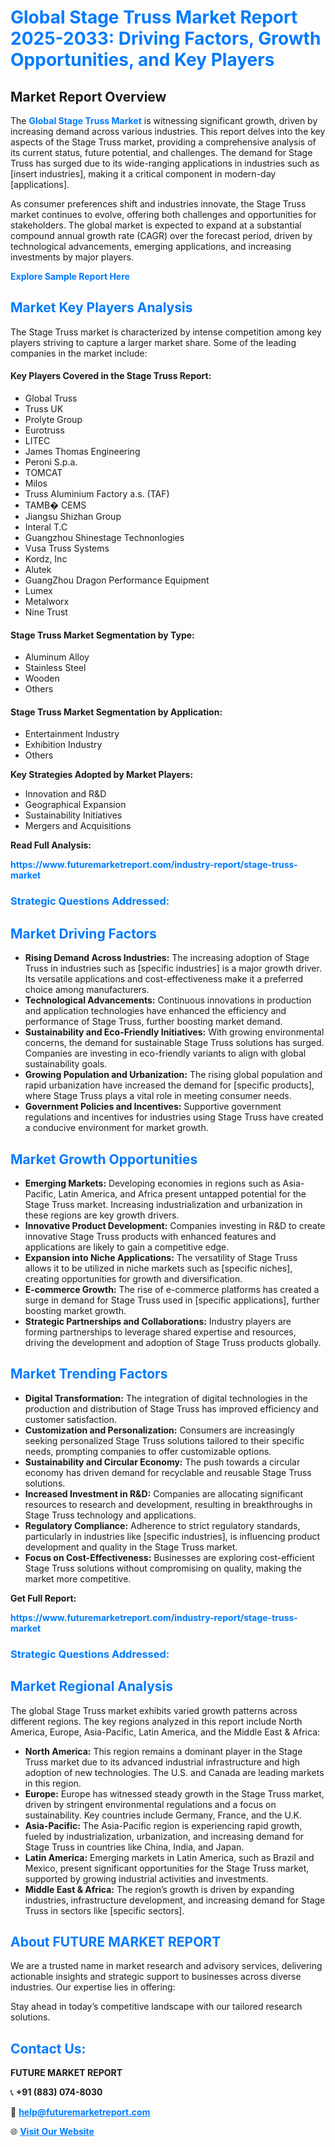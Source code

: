 <h1 style="color: #007BFF;">Global Stage Truss Market Report 2025-2033: Driving Factors, Growth Opportunities, and Key Players</h1>

<section id="overview">
<h2>Market Report Overview</h2>
<p>The <a href="https://www.futuremarketreport.com/industry-report/stage-truss-market" style="color: #007BFF; text-decoration: none;"><strong>Global Stage Truss Market</strong></a> is witnessing significant growth, driven by increasing demand across various industries. This report delves into the key aspects of the Stage Truss market, providing a comprehensive analysis of its current status, future potential, and challenges. The demand for Stage Truss has surged due to its wide-ranging applications in industries such as [insert industries], making it a critical component in modern-day [applications].</p>
<p>As consumer preferences shift and industries innovate, the Stage Truss market continues to evolve, offering both challenges and opportunities for stakeholders. The global market is expected to expand at a substantial compound annual growth rate (CAGR) over the forecast period, driven by technological advancements, emerging applications, and increasing investments by major players.</p>
</section>

<section id="overview">
<p><a href="https://www.futuremarketreport.com/request-sample/reportId=114220" style="color: #007BFF; text-decoration: none;"><strong>Explore Sample Report Here</strong></a></p>
</section>

<section id="key-players">
<h2 style="color: #007BFF;">Market Key Players Analysis</h2>
<p>The Stage Truss market is characterized by intense competition among key players striving to capture a larger market share. Some of the leading companies in the market include:</p>
<h4>Key Players Covered in the Stage Truss Report:</h4>
<ul><li>Global Truss</li><li>Truss UK</li><li>Prolyte Group</li><li>Eurotruss</li><li>LITEC</li><li>James Thomas Engineering</li><li>Peroni S.p.a.</li><li>TOMCAT</li><li>Milos</li><li>Truss Aluminium Factory a.s. (TAF)</li><li>TAMB� CEMS</li><li>Jiangsu Shizhan Group</li><li>Interal T.C</li><li>Guangzhou Shinestage Technonlogies</li><li>Vusa Truss Systems</li><li>Kordz, Inc</li><li>Alutek</li><li>GuangZhou Dragon Performance Equipment</li><li>Lumex</li><li>Metalworx</li><li>Nine Trust</li></ul>
<h4>Stage Truss Market Segmentation by Type:</h4>
<ul><li>Aluminum Alloy</li><li>Stainless Steel</li><li>Wooden</li><li>Others</li></ul>

<h4>Stage Truss Market Segmentation by Application:</h4>
<ul><li>Entertainment Industry</li><li>Exhibition Industry</li><li>Others</li></ul>
<p><strong>Key Strategies Adopted by Market Players:</strong></p>
<ul>
<li>Innovation and R&D</li>
<li>Geographical Expansion</li>
<li>Sustainability Initiatives</li>
<li>Mergers and Acquisitions</li>
</ul>
</section>

<section>
<p><strong>Read Full Analysis: </strong></p><a href="https://www.futuremarketreport.com/industry-report/stage-truss-market" style="color: #007BFF; text-decoration: none;"><strong>https://www.futuremarketreport.com/industry-report/stage-truss-market</strong></a>
<h3 style="color: #007BFF;">Strategic Questions Addressed:</h3>
</section>

<section id="driving-factors">
<h2 style="color: #007BFF;">Market Driving Factors</h2>
<ul>
<li><strong>Rising Demand Across Industries:</strong> The increasing adoption of Stage Truss in industries such as [specific industries] is a major growth driver. Its versatile applications and cost-effectiveness make it a preferred choice among manufacturers.</li>
<li><strong>Technological Advancements:</strong> Continuous innovations in production and application technologies have enhanced the efficiency and performance of Stage Truss, further boosting market demand.</li>
<li><strong>Sustainability and Eco-Friendly Initiatives:</strong> With growing environmental concerns, the demand for sustainable Stage Truss solutions has surged. Companies are investing in eco-friendly variants to align with global sustainability goals.</li>
<li><strong>Growing Population and Urbanization:</strong> The rising global population and rapid urbanization have increased the demand for [specific products], where Stage Truss plays a vital role in meeting consumer needs.</li>
<li><strong>Government Policies and Incentives:</strong> Supportive government regulations and incentives for industries using Stage Truss have created a conducive environment for market growth.</li>
</ul>
</section>

<section id="growth-opportunities">
<h2 style="color: #007BFF;">Market Growth Opportunities</h2>
<ul>
<li><strong>Emerging Markets:</strong> Developing economies in regions such as Asia-Pacific, Latin America, and Africa present untapped potential for the Stage Truss market. Increasing industrialization and urbanization in these regions are key growth drivers.</li>
<li><strong>Innovative Product Development:</strong> Companies investing in R&D to create innovative Stage Truss products with enhanced features and applications are likely to gain a competitive edge.</li>
<li><strong>Expansion into Niche Applications:</strong> The versatility of Stage Truss allows it to be utilized in niche markets such as [specific niches], creating opportunities for growth and diversification.</li>
<li><strong>E-commerce Growth:</strong> The rise of e-commerce platforms has created a surge in demand for Stage Truss used in [specific applications], further boosting market growth.</li>
<li><strong>Strategic Partnerships and Collaborations:</strong> Industry players are forming partnerships to leverage shared expertise and resources, driving the development and adoption of Stage Truss products globally.</li>
</ul>
</section>

<section id="trending-factors">
<h2 style="color: #007BFF;">Market Trending Factors</h2>
<ul>
<li><strong>Digital Transformation:</strong> The integration of digital technologies in the production and distribution of Stage Truss has improved efficiency and customer satisfaction.</li>
<li><strong>Customization and Personalization:</strong> Consumers are increasingly seeking personalized Stage Truss solutions tailored to their specific needs, prompting companies to offer customizable options.</li>
<li><strong>Sustainability and Circular Economy:</strong> The push towards a circular economy has driven demand for recyclable and reusable Stage Truss solutions.</li>
<li><strong>Increased Investment in R&D:</strong> Companies are allocating significant resources to research and development, resulting in breakthroughs in Stage Truss technology and applications.</li>
<li><strong>Regulatory Compliance:</strong> Adherence to strict regulatory standards, particularly in industries like [specific industries], is influencing product development and quality in the Stage Truss market.</li>
<li><strong>Focus on Cost-Effectiveness:</strong> Businesses are exploring cost-efficient Stage Truss solutions without compromising on quality, making the market more competitive.</li>
</ul>
</section>

<section>
<p><strong>Get Full Report: </strong></p><a href="https://www.futuremarketreport.com/industry-report/stage-truss-market" style="color: #007BFF; text-decoration: none;"><strong>https://www.futuremarketreport.com/industry-report/stage-truss-market</strong></a>
<h3 style="color: #007BFF;">Strategic Questions Addressed:</h3>
</section>


<section id="regional-analysis">
<h2 style="color: #007BFF;">Market Regional Analysis</h2>
<p>The global Stage Truss market exhibits varied growth patterns across different regions. The key regions analyzed in this report include North America, Europe, Asia-Pacific, Latin America, and the Middle East & Africa:</p>
<ul>
<li><strong>North America:</strong> This region remains a dominant player in the Stage Truss market due to its advanced industrial infrastructure and high adoption of new technologies. The U.S. and Canada are leading markets in this region.</li>
<li><strong>Europe:</strong> Europe has witnessed steady growth in the Stage Truss market, driven by stringent environmental regulations and a focus on sustainability. Key countries include Germany, France, and the U.K.</li>
<li><strong>Asia-Pacific:</strong> The Asia-Pacific region is experiencing rapid growth, fueled by industrialization, urbanization, and increasing demand for Stage Truss in countries like China, India, and Japan.</li>
<li><strong>Latin America:</strong> Emerging markets in Latin America, such as Brazil and Mexico, present significant opportunities for the Stage Truss market, supported by growing industrial activities and investments.</li>
<li><strong>Middle East & Africa:</strong> The region’s growth is driven by expanding industries, infrastructure development, and increasing demand for Stage Truss in sectors like [specific sectors].</li>
</ul>
</section>

<footer>
<h2 style="color: #007BFF;">About FUTURE MARKET REPORT</h2>
<p>We are a trusted name in market research and advisory services, delivering actionable insights and strategic support to businesses across diverse industries. Our expertise lies in offering:</p>

<p>Stay ahead in today’s competitive landscape with our tailored research solutions.</p>

<h2 style="color: #007BFF;">Contact Us:</h2>
<p><strong>FUTURE MARKET REPORT</strong></p>
<p>📞 <strong>+91 (883) 074-8030</strong></p>
<p>📧 <strong><a href="mailto:help@futuremarketreport.com" style="color: #007BFF;">help@futuremarketreport.com</a></strong></p>
<p>🌐 <strong><a href="https://www.futuremarketreport.com/" style="color: #007BFF;">Visit Our Website</a></strong></p>
</footer>
